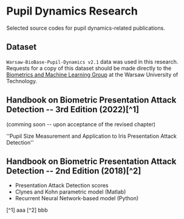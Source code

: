 # Pupil Dynamics Research

Selected source codes for pupil dynamics-related publications.

## Dataset

`Warsaw-BioBase-Pupil-Dynamics v2.1` data was used in this research. Requests for a copy of this dataset should be made directly to the [Biometrics and Machine Learning Group](http://zbum.ia.pw.edu.pl/EN/node/46) at the Warsaw University of Technology.

## Handbook on Biometric Presentation Attack Detection -- 3rd Edition (2022)[^1]

(comming soon -- upon acceptance of the revised chapter)


''Pupil Size Measurement and Application to Iris Presentation Attack Detection''

## Handbook on Biometric Presentation Attack Detection -- 2nd Edition (2018)[^2]


- Presentation Attack Detection scores 
- Clynes and Kohn parametric model (Matlab)
- Recurrent Neural Network-based model (Python)

[^1] aaa
[^2] bbb
